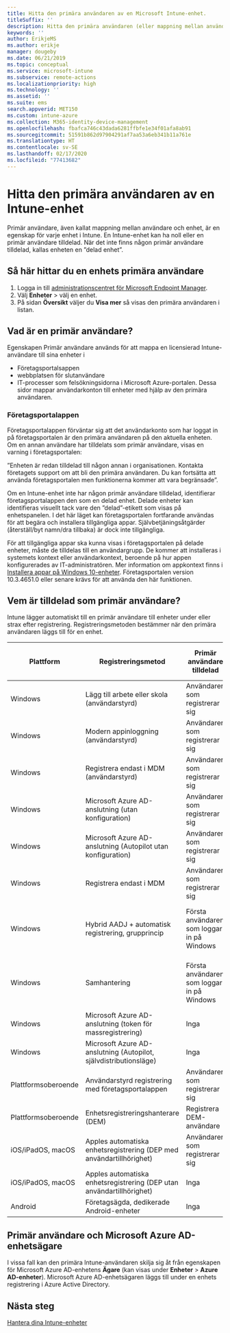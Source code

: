 ```yaml
---
title: Hitta den primära användaren av en Microsoft Intune-enhet.
titleSuffix: ''
description: Hitta den primära användaren (eller mappning mellan användare och enhet) för en Intune-enhet.
keywords: ''
author: ErikjeMS
ms.author: erikje
manager: dougeby
ms.date: 06/21/2019
ms.topic: conceptual
ms.service: microsoft-intune
ms.subservice: remote-actions
ms.localizationpriority: high
ms.technology: ''
ms.assetid: ''
ms.suite: ems
search.appverid: MET150
ms.custom: intune-azure
ms.collection: M365-identity-device-management
ms.openlocfilehash: fbafca746c43dada6281ffbfe1e34f01afa8ab91
ms.sourcegitcommit: 51591b862d97904291af7aa53a6eb341b11a761e
ms.translationtype: HT
ms.contentlocale: sv-SE
ms.lasthandoff: 02/17/2020
ms.locfileid: "77413682"
---
```

# <a name="find-the-primary-user-of-an-intune-device"></a>Hitta den primära användaren av en Intune-enhet

Primär användare, även kallat mappning mellan användare och enhet, är en egenskap för varje enhet i Intune. En Intune-enhet kan ha noll eller en primär användare tilldelad. När det inte finns någon primär användare tilldelad, kallas enheten en ”delad enhet”.

## <a name="how-to-find-a-devices-primary-user"></a>Så här hittar du en enhets primära användare

1. Logga in till [administrationscentret för Microsoft Endpoint Manager](https://go.microsoft.com/fwlink/?linkid=2109431).
2. Välj **Enheter** > välj en enhet.
3. På sidan **Översikt** väljer du **Visa mer** så visas den primära användaren i listan.

## <a name="what-is-the-primary-user"></a>Vad är en primär användare?
Egenskapen Primär användare används för att mappa en licensierad Intune-användare till sina enheter i
- Företagsportalsappen
- webbplatsen för slutanvändare
- IT-processer som felsökningsidorna i Microsoft Azure-portalen. Dessa sidor mappar användarkonton till enheter med hjälp av den primära användaren.    

### <a name="company-portal-app"></a>Företagsportalappen
Företagsportalappen förväntar sig att det användarkonto som har loggat in på företagsportalen är den primära användaren på den aktuella enheten. Om en annan användare har tilldelats som primär användare, visas en varning i företagsportalen:

”Enheten är redan tilldelad till någon annan i organisationen. Kontakta företagets support om att bli den primära användaren. Du kan fortsätta att använda företagsportalen men funktionerna kommer att vara begränsade”.

Om en Intune-enhet inte har någon primär användare tilldelad, identifierar företagsportalappen den som en delad enhet. Delade enheter kan identifieras visuellt tack vare den ”delad”-etikett som visas på enhetspanelen. I det här läget kan företagsportalen fortfarande användas för att begära och installera tillgängliga appar. Självbetjäningsåtgärder (återställ/byt namn/dra tillbaka) är dock inte tillgängliga.  

För att tillgängliga appar ska kunna visas i företagsportalen på delade enheter, måste de tilldelas till en användargrupp. De kommer att installeras i systemets kontext eller användarkontext, beroende på hur appen konfigurerades av IT-administratören. Mer information om appkontext finns i [Installera appar på Windows 10-enheter](../apps/apps-windows-10-app-deploy.md). Företagsportalen version 10.3.4651.0 eller senare krävs för att använda den här funktionen.


## <a name="who-is-assigned-as-the-primary-user"></a>Vem är tilldelad som primär användare?
Intune lägger automatiskt till en primär användare till enheter under eller strax efter registrering. Registreringsmetoden bestämmer när den primära användaren läggs till för en enhet.

| Plattform | Registreringsmetod | Primär användare tilldelad | Primär användare har tilldelats |
| ---- | ---- | ---- | ---- |
| Windows | Lägg till arbete eller skola (användarstyrd) | Användaren som registrerar sig | Under registrering |   
| Windows | Modern appinloggning (användarstyrd) | Användaren som registrerar sig | Under registrering | 
| Windows | Registrera endast i MDM (användarstyrd) | Användaren som registrerar sig | Under registrering | 
| Windows | Microsoft Azure AD-anslutning (utan konfiguration) | Användaren som registrerar sig | Under registrering | 
| Windows | Microsoft Azure AD-anslutning (Autopilot utan konfiguration) | Användaren som registrerar sig | Under registrering | 
| Windows | Registrera endast i MDM | Användaren som registrerar sig | Under registrering | 
| Windows | Hybrid AADJ + automatisk registrering, grupprincip | Första användaren som loggar in på Windows | När den första användaren loggar in på Windows| 
| Windows | Samhantering | Första användaren som loggar in på Windows | När den första användaren loggar in på Windows | 
| Windows | Microsoft Azure AD-anslutning (token för massregistrering) | Inga | Inte tillämpligt | 
| Windows | Microsoft Azure AD-anslutning (Autopilot, självdistributionsläge) | Inga | Inte tillämpligt | 
| Plattformsoberoende | Användarstyrd registrering med företagsportalappen | Användaren som registrerar sig | Under registrering |
| Plattformsoberoende | Enhetsregistreringshanterare (DEM) | Registrera DEM-användare | Under registrering |
| iOS/iPadOS, macOS | Apples automatiska enhetsregistrering (DEP med användartillhörighet) | Användaren som registrerar sig | Under registrering |
| iOS/iPadOS, macOS | Apples automatiska enhetsregistrering (DEP utan användartillhörighet) | Inga | Inte tillämpligt |
| Android | Företagsägda, dedikerade Android-enheter | Inga | Inte tillämpligt |

## <a name="primary-user-and-azure-ad-device-owner"></a>Primär användare och Microsoft Azure AD-enhetsägare
I vissa fall kan den primära Intune-användaren skilja sig åt från egenskapen för Microsoft Azure AD-enhetens **Ägare** (kan visas under **Enheter** > **Azure AD-enheter**). Microsoft Azure AD-enhetsägaren läggs till under en enhets registrering i Azure Active Directory.

## <a name="next-steps"></a>Nästa steg
[Hantera dina Intune-enheter](device-management.md)
